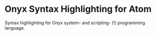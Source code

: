 # Onyx Syntax Highlighting for Atom #

Syntax highlighting for Onyx system- and scripting- (!) programming language.
